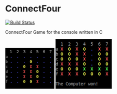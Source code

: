# ConnectFour

[![Build Status](https://travis-ci.org/situx/ConnectFour.svg?branch=master)](https://travis-ci.org/situx/ConnectFour)

ConnectFour Game for the console written in C

![ConnectFour](https://raw.githubusercontent.com/situx/ConnectFour/master/doc/en/img/connectfour.png "ConnectFour")
![ConnectFour2](https://raw.githubusercontent.com/situx/ConnectFour/master/doc/en/img/computerwon.png "ConnectFour2")
